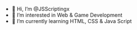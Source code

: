 - 👋 Hi, I’m @JSScriptingx
- 👀 I’m interested in Web & Game Development
- 🌱 I’m currently learning HTML, CSS & Java Script

<!---
NovaMarauder/NovaMarauder is a ✨ special ✨ repository because its `README.md` (this file) appears on your GitHub profile.
You can click the Preview link to take a look at your changes.
--->
